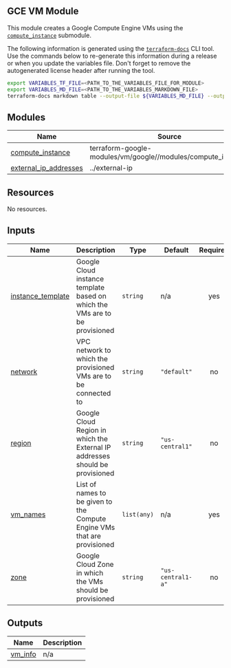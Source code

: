 ## GCE VM Module

This module creates a Google Compute Engine VMs using the [`compute_instance`](https://registry.terraform.io/modules/terraform-google-modules/vm/google/latest/submodules/compute_instance) submodule.

The following information is generated using the
[`terraform-docs`](https://github.com/terraform-docs/terraform-docs)
CLI tool. Use the commands below to re-generate this information during a
release or when you update the variables file. Don't forget to remove the
autogenerated license header after running the tool. 

```sh
export VARIABLES_TF_FILE=<PATH_TO_THE_VARIABLES_FILE_FOR_MODULE>
export VARIABLES_MD_FILE=<PATH_TO_THE_VARIABLES_MARKDOWN_FILE>
terraform-docs markdown table --output-file ${VARIABLES_MD_FILE} --output-mode inject ${VARIABLES_TF_FILE}
```

<!-- BEGIN_TF_DOCS -->
## Modules

| Name | Source | Version |
|------|--------|---------|
| <a name="module_compute_instance"></a> [compute\_instance](#module\_compute\_instance) | terraform-google-modules/vm/google//modules/compute_instance | ~> 7.6.0 |
| <a name="module_external_ip_addresses"></a> [external\_ip\_addresses](#module\_external\_ip\_addresses) | ../external-ip | n/a |

## Resources

No resources.

## Inputs

| Name | Description | Type | Default | Required |
|------|-------------|------|---------|:--------:|
| <a name="input_instance_template"></a> [instance\_template](#input\_instance\_template) | Google Cloud instance template based on which the VMs are to be provisioned | `string` | n/a | yes |
| <a name="input_network"></a> [network](#input\_network) | VPC network to which the provisioned VMs are to be connected to | `string` | `"default"` | no |
| <a name="input_region"></a> [region](#input\_region) | Google Cloud Region in which the External IP addresses should be provisioned | `string` | `"us-central1"` | no |
| <a name="input_vm_names"></a> [vm\_names](#input\_vm\_names) | List of names to be given to the Compute Engine VMs that are provisioned | `list(any)` | n/a | yes |
| <a name="input_zone"></a> [zone](#input\_zone) | Google Cloud Zone in which the VMs should be provisioned | `string` | `"us-central1-a"` | no |

## Outputs

| Name | Description |
|------|-------------|
| <a name="output_vm_info"></a> [vm\_info](#output\_vm\_info) | n/a |
<!-- END_TF_DOCS -->